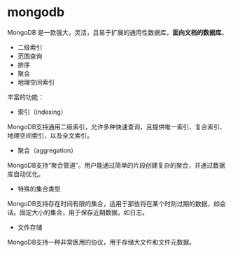 # mongodb

MongoDB 是一款强大，灵活，且易于扩展的通用性数据库，**面向文档的数据库**。

- 二级索引
- 范围查询
- 排序
- 聚合
- 地理空间索引

丰富的功能：

- 索引（indexing）

MongoDB支持通用二级索引，允许多种快速查询，且提供唯一索引、复合索引、地理空间索引，以及全文索引。

- 聚合（aggregation）

MongoDB支持“聚合管道”。用户能通过简单的片段创建复杂的聚合，并通过数据库自动优化。

- 特殊的集合类型

MongoDB支持存在时间有限的集合，适用于那些将在某个时刻过期的数据，如会话。固定大小的集合，用于保存近期数据，如日志。

- 文件存储

MongoDB支持一种非常医用的协议，用于存储大文件和文件元数据。